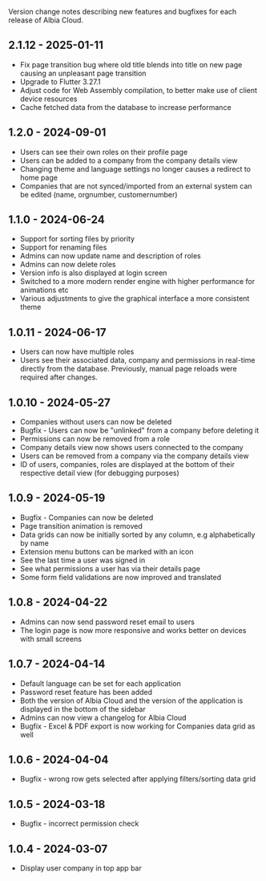 Version change notes describing new features and bugfixes for each release of Albia Cloud.

## 2.1.12 - 2025-01-11
- Fix page transition bug where old title blends into title on new page causing an unpleasant page transition
- Upgrade to Flutter 3.27.1
- Adjust code for Web Assembly compilation, to better make use of client device resources
- Cache fetched data from the database to increase performance

## 1.2.0 - 2024-09-01
- Users can see their own roles on their profile page
- Users can be added to a company from the company details view
- Changing theme and language settings no longer causes a redirect to home page
- Companies that are not synced/imported from an external system can be edited (name, orgnumber, customernumber)

## 1.1.0 - 2024-06-24
- Support for sorting files by priority
- Support for renaming files
- Admins can now update name and description of roles
- Admins can now delete roles
- Version info is also displayed at login screen
- Switched to a more modern render engine with higher performance for animations etc
- Various adjustments to give the graphical interface a more consistent theme

## 1.0.11 - 2024-06-17
- Users can now have multiple roles
- Users see their associated data, company and permissions in real-time directly from the database. Previously, manual page reloads were required after changes.

## 1.0.10 - 2024-05-27
- Companies without users can now be deleted
- Bugfix - Users can now be "unlinked" from a company before deleting it
- Permissions can now be removed from a role
- Company details view now shows users connected to the company
- Users can be removed from a company via the company details view
- ID of users, companies, roles are displayed at the bottom of their respective detail view (for debugging purposes)

## 1.0.9 - 2024-05-19
- Bugfix - Companies can now be deleted
- Page transition animation is removed
- Data grids can now be initially sorted by any column, e.g alphabetically by name
- Extension menu buttons can be marked with an icon
- See the last time a user was signed in
- See what permissions a user has via their details page
- Some form field validations are now improved and translated

## 1.0.8 - 2024-04-22
- Admins can now send password reset email to users
- The login page is now more responsive and works better on devices with small screens

## 1.0.7 - 2024-04-14
- Default language can be set for each application
- Password reset feature has been added
- Both the version of Albia Cloud and the version of the application is displayed in the bottom of the sidebar
- Admins can now view a changelog for Albia Cloud
- Bugfix - Excel & PDF export is now working for Companies data grid as well

## 1.0.6 - 2024-04-04
 - Bugfix - wrong row gets selected after applying filters/sorting data grid

## 1.0.5 - 2024-03-18
- Bugfix - incorrect permission check

## 1.0.4 - 2024-03-07
- Display user company in top app bar

